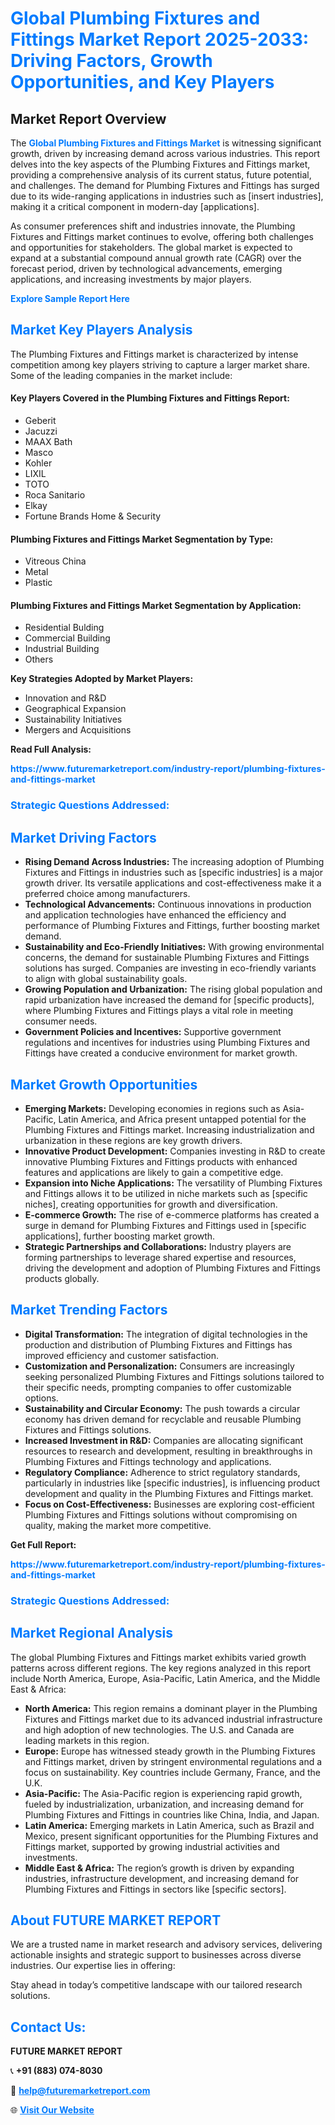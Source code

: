 <h1 style="color: #007BFF;">Global Plumbing Fixtures and Fittings Market Report 2025-2033: Driving Factors, Growth Opportunities, and Key Players</h1>

<section id="overview">
<h2>Market Report Overview</h2>
<p>The <a href="https://www.futuremarketreport.com/industry-report/plumbing-fixtures-and-fittings-market" style="color: #007BFF; text-decoration: none;"><strong>Global Plumbing Fixtures and Fittings Market</strong></a> is witnessing significant growth, driven by increasing demand across various industries. This report delves into the key aspects of the Plumbing Fixtures and Fittings market, providing a comprehensive analysis of its current status, future potential, and challenges. The demand for Plumbing Fixtures and Fittings has surged due to its wide-ranging applications in industries such as [insert industries], making it a critical component in modern-day [applications].</p>
<p>As consumer preferences shift and industries innovate, the Plumbing Fixtures and Fittings market continues to evolve, offering both challenges and opportunities for stakeholders. The global market is expected to expand at a substantial compound annual growth rate (CAGR) over the forecast period, driven by technological advancements, emerging applications, and increasing investments by major players.</p>
</section>

<section id="overview">
<p><a href="https://www.futuremarketreport.com/request-sample/reportId=50771" style="color: #007BFF; text-decoration: none;"><strong>Explore Sample Report Here</strong></a></p>
</section>

<section id="key-players">
<h2 style="color: #007BFF;">Market Key Players Analysis</h2>
<p>The Plumbing Fixtures and Fittings market is characterized by intense competition among key players striving to capture a larger market share. Some of the leading companies in the market include:</p>
<h4>Key Players Covered in the Plumbing Fixtures and Fittings Report:</h4>
<ul><li>Geberit</li><li>Jacuzzi</li><li>MAAX Bath</li><li>Masco</li><li>Kohler</li><li>LIXIL</li><li>TOTO</li><li>Roca Sanitario</li><li>Elkay</li><li>Fortune Brands Home &amp; Security</li></ul>
<h4>Plumbing Fixtures and Fittings Market Segmentation by Type:</h4>
<ul><li>Vitreous China</li><li>Metal</li><li>Plastic</li></ul>

<h4>Plumbing Fixtures and Fittings Market Segmentation by Application:</h4>
<ul><li>Residential Bulding</li><li>Commercial Building</li><li>Industrial Building</li><li>Others</li></ul>
<p><strong>Key Strategies Adopted by Market Players:</strong></p>
<ul>
<li>Innovation and R&D</li>
<li>Geographical Expansion</li>
<li>Sustainability Initiatives</li>
<li>Mergers and Acquisitions</li>
</ul>
</section>

<section>
<p><strong>Read Full Analysis: </strong></p><a href="https://www.futuremarketreport.com/industry-report/plumbing-fixtures-and-fittings-market" style="color: #007BFF; text-decoration: none;"><strong>https://www.futuremarketreport.com/industry-report/plumbing-fixtures-and-fittings-market</strong></a>
<h3 style="color: #007BFF;">Strategic Questions Addressed:</h3>
</section>

<section id="driving-factors">
<h2 style="color: #007BFF;">Market Driving Factors</h2>
<ul>
<li><strong>Rising Demand Across Industries:</strong> The increasing adoption of Plumbing Fixtures and Fittings in industries such as [specific industries] is a major growth driver. Its versatile applications and cost-effectiveness make it a preferred choice among manufacturers.</li>
<li><strong>Technological Advancements:</strong> Continuous innovations in production and application technologies have enhanced the efficiency and performance of Plumbing Fixtures and Fittings, further boosting market demand.</li>
<li><strong>Sustainability and Eco-Friendly Initiatives:</strong> With growing environmental concerns, the demand for sustainable Plumbing Fixtures and Fittings solutions has surged. Companies are investing in eco-friendly variants to align with global sustainability goals.</li>
<li><strong>Growing Population and Urbanization:</strong> The rising global population and rapid urbanization have increased the demand for [specific products], where Plumbing Fixtures and Fittings plays a vital role in meeting consumer needs.</li>
<li><strong>Government Policies and Incentives:</strong> Supportive government regulations and incentives for industries using Plumbing Fixtures and Fittings have created a conducive environment for market growth.</li>
</ul>
</section>

<section id="growth-opportunities">
<h2 style="color: #007BFF;">Market Growth Opportunities</h2>
<ul>
<li><strong>Emerging Markets:</strong> Developing economies in regions such as Asia-Pacific, Latin America, and Africa present untapped potential for the Plumbing Fixtures and Fittings market. Increasing industrialization and urbanization in these regions are key growth drivers.</li>
<li><strong>Innovative Product Development:</strong> Companies investing in R&D to create innovative Plumbing Fixtures and Fittings products with enhanced features and applications are likely to gain a competitive edge.</li>
<li><strong>Expansion into Niche Applications:</strong> The versatility of Plumbing Fixtures and Fittings allows it to be utilized in niche markets such as [specific niches], creating opportunities for growth and diversification.</li>
<li><strong>E-commerce Growth:</strong> The rise of e-commerce platforms has created a surge in demand for Plumbing Fixtures and Fittings used in [specific applications], further boosting market growth.</li>
<li><strong>Strategic Partnerships and Collaborations:</strong> Industry players are forming partnerships to leverage shared expertise and resources, driving the development and adoption of Plumbing Fixtures and Fittings products globally.</li>
</ul>
</section>

<section id="trending-factors">
<h2 style="color: #007BFF;">Market Trending Factors</h2>
<ul>
<li><strong>Digital Transformation:</strong> The integration of digital technologies in the production and distribution of Plumbing Fixtures and Fittings has improved efficiency and customer satisfaction.</li>
<li><strong>Customization and Personalization:</strong> Consumers are increasingly seeking personalized Plumbing Fixtures and Fittings solutions tailored to their specific needs, prompting companies to offer customizable options.</li>
<li><strong>Sustainability and Circular Economy:</strong> The push towards a circular economy has driven demand for recyclable and reusable Plumbing Fixtures and Fittings solutions.</li>
<li><strong>Increased Investment in R&D:</strong> Companies are allocating significant resources to research and development, resulting in breakthroughs in Plumbing Fixtures and Fittings technology and applications.</li>
<li><strong>Regulatory Compliance:</strong> Adherence to strict regulatory standards, particularly in industries like [specific industries], is influencing product development and quality in the Plumbing Fixtures and Fittings market.</li>
<li><strong>Focus on Cost-Effectiveness:</strong> Businesses are exploring cost-efficient Plumbing Fixtures and Fittings solutions without compromising on quality, making the market more competitive.</li>
</ul>
</section>

<section>
<p><strong>Get Full Report: </strong></p><a href="https://www.futuremarketreport.com/industry-report/plumbing-fixtures-and-fittings-market" style="color: #007BFF; text-decoration: none;"><strong>https://www.futuremarketreport.com/industry-report/plumbing-fixtures-and-fittings-market</strong></a>
<h3 style="color: #007BFF;">Strategic Questions Addressed:</h3>
</section>


<section id="regional-analysis">
<h2 style="color: #007BFF;">Market Regional Analysis</h2>
<p>The global Plumbing Fixtures and Fittings market exhibits varied growth patterns across different regions. The key regions analyzed in this report include North America, Europe, Asia-Pacific, Latin America, and the Middle East & Africa:</p>
<ul>
<li><strong>North America:</strong> This region remains a dominant player in the Plumbing Fixtures and Fittings market due to its advanced industrial infrastructure and high adoption of new technologies. The U.S. and Canada are leading markets in this region.</li>
<li><strong>Europe:</strong> Europe has witnessed steady growth in the Plumbing Fixtures and Fittings market, driven by stringent environmental regulations and a focus on sustainability. Key countries include Germany, France, and the U.K.</li>
<li><strong>Asia-Pacific:</strong> The Asia-Pacific region is experiencing rapid growth, fueled by industrialization, urbanization, and increasing demand for Plumbing Fixtures and Fittings in countries like China, India, and Japan.</li>
<li><strong>Latin America:</strong> Emerging markets in Latin America, such as Brazil and Mexico, present significant opportunities for the Plumbing Fixtures and Fittings market, supported by growing industrial activities and investments.</li>
<li><strong>Middle East & Africa:</strong> The region’s growth is driven by expanding industries, infrastructure development, and increasing demand for Plumbing Fixtures and Fittings in sectors like [specific sectors].</li>
</ul>
</section>

<footer>
<h2 style="color: #007BFF;">About FUTURE MARKET REPORT</h2>
<p>We are a trusted name in market research and advisory services, delivering actionable insights and strategic support to businesses across diverse industries. Our expertise lies in offering:</p>

<p>Stay ahead in today’s competitive landscape with our tailored research solutions.</p>

<h2 style="color: #007BFF;">Contact Us:</h2>
<p><strong>FUTURE MARKET REPORT</strong></p>
<p>📞 <strong>+91 (883) 074-8030</strong></p>
<p>📧 <strong><a href="mailto:help@futuremarketreport.com" style="color: #007BFF;">help@futuremarketreport.com</a></strong></p>
<p>🌐 <strong><a href="https://www.futuremarketreport.com/" style="color: #007BFF;">Visit Our Website</a></strong></p>
</footer>